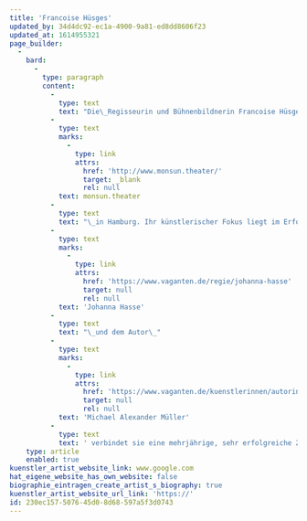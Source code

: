 ```yaml
---
title: 'Francoise Hüsges'
updated_by: 34d4dc92-ec1a-4900-9a81-ed8dd8606f23
updated_at: 1614955321
page_builder:
  -
    bard:
      -
        type: paragraph
        content:
          -
            type: text
            text: "Die\_Regisseurin und Bühnenbildnerin Francoise Hüsges leitet seit der Spielzeit 2015/2016 das\_"
          -
            type: text
            marks:
              -
                type: link
                attrs:
                  href: 'http://www.monsun.theater/'
                  target: _blank
                  rel: null
            text: monsun.theater
          -
            type: text
            text: "\_in Hamburg. Ihr künstlerischer Fokus liegt im Erforschen neuer Ästhetiken sowie in der Zusammenarbeit, dem digitalen Austausch und der Vernetzung mit anderen Ländern. Ihre grenzüberschreitende Arbeitsweise zeigt sich u.a. in der Inszenierung „#MOMENT“, in der zwei Bühnen in Hamburg und Toulouse digital vernetzt werden. Außerdem entwickelt sie neue Akzente für die Bühne per Live-Stream. 2017 gründete und etablierte sie außerdem das Hamburger AUSSICHT Festival – eine Plattform für Künstler*innen mit und ohne Behinderung. Neben der Theaterleitung entstehen weiterhin Arbeiten im Bereich der Regie und Bühne für die regionale und überregionale freie Szene. Mit der Regisseurin\_"
          -
            type: text
            marks:
              -
                type: link
                attrs:
                  href: 'https://www.vaganten.de/regie/johanna-hasse'
                  target: null
                  rel: null
            text: 'Johanna Hasse'
          -
            type: text
            text: "\_und dem Autor\_"
          -
            type: text
            marks:
              -
                type: link
                attrs:
                  href: 'https://www.vaganten.de/kuenstlerinnen/autorinnen/michael-alexander-mueller'
                  target: null
                  rel: null
            text: 'Michael Alexander Müller'
          -
            type: text
            text: ' verbindet sie eine mehrjährige, sehr erfolgreiche Zusammenarbeit.'
    type: article
    enabled: true
kuenstler_artist_website_link: www.google.com
hat_eigene_website_has_own_website: false
biographie_eintragen_create_artist_s_biography: true
kuenstler_artist_website_url_link: 'https://'
id: 230ec157-5076-45d0-8d68-597a5f3d0743
---
```

